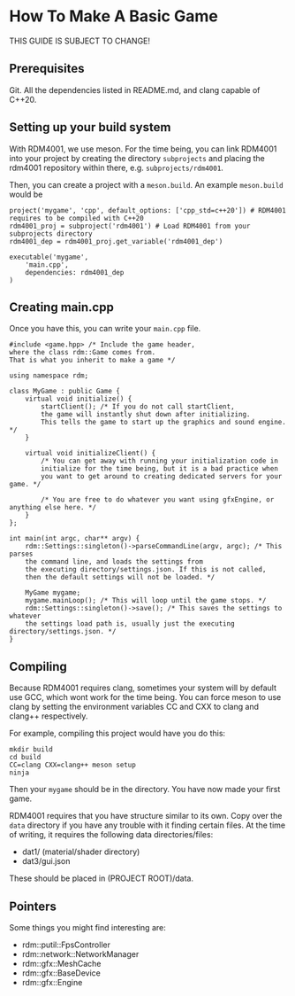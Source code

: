 # How To Make A Basic Game

THIS GUIDE IS SUBJECT TO CHANGE!

## Prerequisites

Git. All the dependencies listed in README.md, and clang capable of C++20.

## Setting up your build system

With RDM4001, we use meson. For the time being, you can link RDM4001 into your project by creating the directory `subprojects` and placing the rdm4001 repository within there, e.g. `subprojects/rdm4001`.

Then, you can create a project with a `meson.build`. An example `meson.build` would be

	project('mygame', 'cpp', default_options: ['cpp_std=c++20']) # RDM4001 requires to be compiled with C++20
	rdm4001_proj = subproject('rdm4001') # Load RDM4001 from your subprojects directory
	rdm4001_dep = rdm4001_proj.get_variable('rdm4001_dep')
	
	executable('mygame',
	    'main.cpp',
		dependencies: rdm4001_dep
	)

## Creating main.cpp

Once you have this, you can write your `main.cpp` file.

	#include <game.hpp> /* Include the game header, 
	where the class rdm::Game comes from. 
	That is what you inherit to make a game */
	
	using namespace rdm;
	
	class MyGame : public Game {
		virtual void initialize() {
			startClient(); /* If you do not call startClient, 
			the game will instantly shut down after initializing. 
			This tells the game to start up the graphics and sound engine. */
		}
		
		virtual void initializeClient() {
			/* You can get away with running your initialization code in 
			initialize for the time being, but it is a bad practice when 
			you want to get around to creating dedicated servers for your game. */
			
			/* You are free to do whatever you want using gfxEngine, or anything else here. */
		}
	};
	
	int main(int argc, char** argv) {
		rdm::Settings::singleton()->parseCommandLine(argv, argc); /* This parses 
		the command line, and loads the settings from 
		the executing directory/settings.json. If this is not called, 
		then the default settings will not be loaded. */
		
		MyGame mygame;
		mygame.mainLoop(); /* This will loop until the game stops. */
		rdm::Settings::singleton()->save(); /* This saves the settings to whatever 
		the settings load path is, usually just the executing directory/settings.json. */
	}

## Compiling

Because RDM4001 requires clang, sometimes your system will by default use GCC, which wont work for the time being. You can force meson to use clang by setting the environment variables CC and CXX to clang and clang++ respectively.

For example, compiling this project would have you do this:

	mkdir build
	cd build
	CC=clang CXX=clang++ meson setup
	ninja
	
Then your `mygame` should be in the directory. You have now made your first game.

RDM4001 requires that you have structure similar to its own. Copy over the `data` directory if you have any trouble with it finding certain files. At the time of writing, it requires the following data directories/files:

- dat1/ (material/shader directory)
- dat3/gui.json

These should be placed in (PROJECT ROOT)/data.

## Pointers

Some things you might find interesting are:

- rdm::putil::FpsController
- rdm::network::NetworkManager
- rdm::gfx::MeshCache
- rdm::gfx::BaseDevice
- rdm::gfx::Engine
